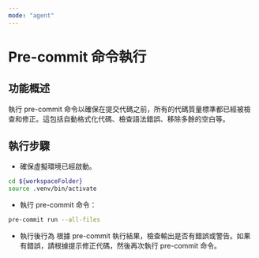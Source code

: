 ```yaml
---
mode: "agent"
---
```


# Pre-commit 命令執行

## 功能概述

執行 pre-commit 命令以確保在提交代碼之前，所有的代碼質量標準都已經被檢查和修正。這包括自動格式化代碼、檢查語法錯誤、移除多餘的空白等。

## 執行步驟

- 確保虛擬環境已經啟動。

```bash
cd ${workspaceFolder}
source .venv/bin/activate
```

- 執行 pre-commit 命令：

```bash
pre-commit run --all-files
```

- 執行後行為
  根據 pre-commit 執行結果，檢查輸出是否有錯誤或警告。如果有錯誤，請根據提示修正代碼，然後再次執行 pre-commit 命令。
